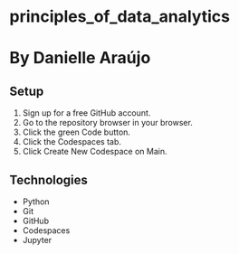 # principles_of_data_analytics

# By Danielle Araújo

## Setup

1. Sign up for a free GitHub account.
2. Go to the repository browser in your browser.
3. Click the green Code button.
4. Click the Codespaces tab.
5. Click Create New Codespace on Main.

## Technologies

- Python
- Git
- GitHub
- Codespaces
- Jupyter
